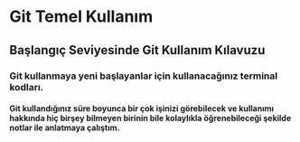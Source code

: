 # Git Temel Kullanım

## Başlangıç Seviyesinde Git Kullanım Kılavuzu

### Git kullanmaya yeni başlayanlar için kullanacağınız terminal kodları.

#### Git kullandığınız süre boyunca bir çok işinizi görebilecek ve kullanımı hakkında hiç birşey bilmeyen birinin bile kolaylıkla öğrenebileceği şekilde notlar ile anlatmaya çalıştım.
